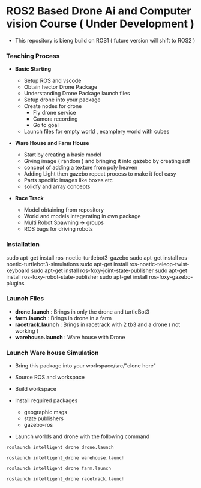 # ROS2 Based Drone Ai and Computer vision Course ( Under Development )


- This repository is bieng build on ROS1 ( future version will shift to ROS2 )

### Teaching Process
- **Basic Starting**
    - Setup ROS and vscode
    - Obtain hector Drone Package
    - Understanding Drone Package launch files
    - Setup drone into your package
    - Create nodes for drone
        - Fly drone service
        - Camera recording
        - Go to goal
    - Launch files for empty world , examplery world with cubes
- **Ware House and Farm House**
    - Start by creating a basic model
    - Giving image ( random ) and bringing it into gazebo by creating sdf
    - concept of adding a texture from poly heaven
    - Adding Light then gazebo repeat process to make it feel easy
    - Parts specific images like boxes etc
    - solidfy and array concepts

- **Race Track**
    - Model obtaining from repository
    - World and models integerating in own package
    - Multi Robot Spawning -> groups
    - ROS bags for driving robots

### Installation
sudo apt-get install ros-noetic-turtlebot3-gazebo
sudo apt-get install ros-noetic-turtlebot3-simulations
sudo apt-get install ros-noetic-teleop-twist-keyboard
sudo apt-get install ros-foxy-joint-state-publisher
sudo apt-get install ros-foxy-robot-state-publisher
sudo apt-get install ros-foxy-gazebo-plugins


### Launch Files
- **drone.launch** :  Brings in only the drone and turtleBot3
- **farm.launch** : Brings in drone in a farm
- **racetrack.launch** : Brings in racetrack with 2 tb3 and a drone ( not working )
- **warehouse.launch** : Ware house with Drone

### Launch Ware house Simulation
- Bring this package into your workspace/src/"clone here"
- Source ROS and workspace
- Build workspace
- Install required packages
    - geographic msgs
    - state publishers
    - gazebo-ros


- Launch worlds and drone with the following command
```
roslaunch intelligent_drone drone.launch
```
```
roslaunch intelligent_drone warehouse.launch
```
```
roslaunch intelligent_drone farm.launch
```
```
roslaunch intelligent_drone racetrack.launch
```